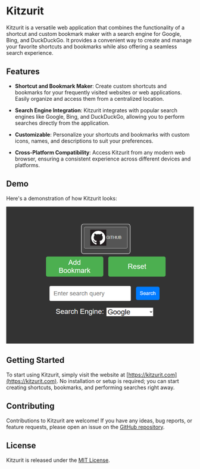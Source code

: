 # Kitzurit

Kitzurit is a versatile web application that combines the functionality of a shortcut and custom bookmark maker with a search engine for Google, Bing, and DuckDuckGo. It provides a convenient way to create and manage your favorite shortcuts and bookmarks while also offering a seamless search experience.

## Features

- **Shortcut and Bookmark Maker**: Create custom shortcuts and bookmarks for your frequently visited websites or web applications. Easily organize and access them from a centralized location.

- **Search Engine Integration**: Kitzurit integrates with popular search engines like Google, Bing, and DuckDuckGo, allowing you to perform searches directly from the application.

- **Customizable**: Personalize your shortcuts and bookmarks with custom icons, names, and descriptions to suit your preferences.

- **Cross-Platform Compatibility**: Access Kitzurit from any modern web browser, ensuring a consistent experience across different devices and platforms.

## Demo

Here's a demonstration of how Kitzurit looks:

![Kitzurit Demo](demo.png)

## Getting Started

To start using Kitzurit, simply visit the website at [https://kitzurit.com](https://kitzurit.com). No installation or setup is required; you can start creating shortcuts, bookmarks, and performing searches right away.

## Contributing

Contributions to Kitzurit are welcome! If you have any ideas, bug reports, or feature requests, please open an issue on the [GitHub repository](https://github.com/your-username/kitzurit).

## License

Kitzurit is released under the [MIT License](https://opensource.org/licenses/MIT).
